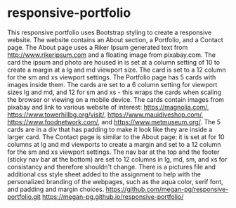 # responsive-portfolio
This responsive portfolio uses Bootstrap styling to create a responsive website. The website contains an About section, a Portfolio, and a Contact page. 
The About page uses a Riker Ipsum generated text from http://www.rikeripsum.com and a floating image from pixabay.com. The card the ipsum and photo are housed in is set at a column setting of 10 to create a margin at a lg and md viewport size. The card is set to a 12 column for the sm and xs viewport settings. 
The Portfolio page has 5 cards with images inside them. The cards are set to a 6 column setting for viewport sizes lg and md, and 12 for sm and xs - this wraps the cards when scaling the browser or viewing on a mobile device. The cards contain images from pixabay and link to various website of interest: https://magnolia.com/, https://www.towerhillbg.org/visit/, https://www.mauidiveshop.com/, https://www.foodnetwork.com/, and https://www.metmuseum.org/. The 5 cards are in a div that has padding to make it look like they are inside a larger card. 
The Contact page is similar to the About page: it is set at for 10 columns at lg and md viewports to create a margin and set to a 12 column for the sm and xs viewport settings. 
The nav bar at the top and the footer (sticky nav bar at the bottom) are set to 12 columns in lg, md, sm, and xs for consistancy and therefore shouldn't change. 
There is a pictures file and additional css style sheet added to the assignment to help with the personalized branding of the webpages, such as the aqua color, serif font, and padding and margin choices. 
 https://github.com/megan-pg/responsive-portfolio.git
 https://megan-pg.github.io/responsive-portfolio/
